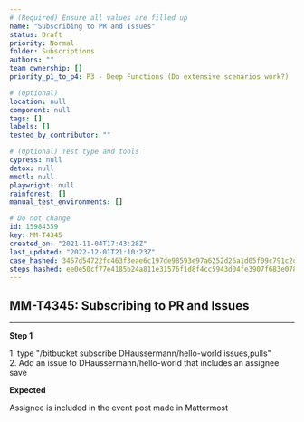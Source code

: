 ```yaml
---
# (Required) Ensure all values are filled up
name: "Subscribing to PR and Issues"
status: Draft
priority: Normal
folder: Subscriptions
authors: ""
team_ownership: []
priority_p1_to_p4: P3 - Deep Functions (Do extensive scenarios work?)

# (Optional)
location: null
component: null
tags: []
labels: []
tested_by_contributor: ""

# (Optional) Test type and tools
cypress: null
detox: null
mmctl: null
playwright: null
rainforest: []
manual_test_environments: []

# Do not change
id: 15984359
key: MM-T4345
created_on: "2021-11-04T17:43:28Z"
last_updated: "2022-12-01T21:10:23Z"
case_hashed: 3457d54722fc463f3eae6c197de98593e97a6252d26a1d05f09c791c2d532325682811c4776641d121e1d2a865d6223a
steps_hashed: ee0e50cf77e4185b24a811e31576f1d8f4cc5943d04fe3907f683e078fd941e059ae8c9ab2f89086e10252ef5e73511b
---
```


<!-- (Auto-generated) Based on frontmatter's "key" and "name" -->

## MM-T4345: Subscribing to PR and Issues

---

**Step 1**

1\. type "/bitbucket subscribe DHaussermann/hello-world issues,pulls"\
2\. Add an issue to DHaussermann/hello-world that includes an assignee save

**Expected**

Assignee is included in the event post made in Mattermost
